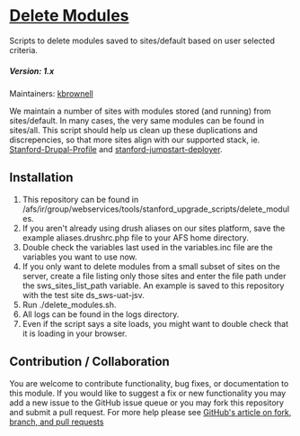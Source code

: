 # [Delete Modules](https://github.com/SU-SWS/stanford_upgrade_scripts/tree/master/delete_modules)
Scripts to delete modules saved to sites/default based on user selected criteria.
##### Version: 1.x

Maintainers: [kbrownell](https://github.com/kbrownell)

We maintain a number of sites with modules stored (and running) from sites/default.  In many cases, the very same modules can be found in sites/all.  This script should help us clean up these duplications and discrepencies, so that more sites align with our supported stack, ie. [Stanford-Drupal-Profile](https://github.com/SU-SWS/stanford-drupal-profile) and [stanford-jumpstart-deployer](https://github.com/SU-SWS/stanford-jumpstart-deployer).

Installation
---

1. This repository can be found in /afs/ir/group/webservices/tools/stanford_upgrade_scripts/delete_modules.
2. If you aren't already using drush aliases on our sites platform, save the example aliases.drushrc.php file to your AFS home directory.
3. Double check the variables last used in the variables.inc file are the variables you want to use now.
4. If you only want to delete modules from a small subset of sites on the server, create a file listing only those sites and enter the file path under the sws_sites_list_path variable.  An example is saved to this repository with the test site ds_sws-uat-jsv.
5. Run ./delete_modules.sh.
6. All logs can be found in the logs directory.
7. Even if the script says a site loads, you might want to double check that it is loading in your browser.

Contribution / Collaboration
---

You are welcome to contribute functionality, bug fixes, or documentation to this module. If you would like to suggest a fix or new functionality you may add a new issue to the GitHub issue queue or you may fork this repository and submit a pull request. For more help please see [GitHub's article on fork, branch, and pull requests](https://help.github.com/articles/using-pull-requests)
